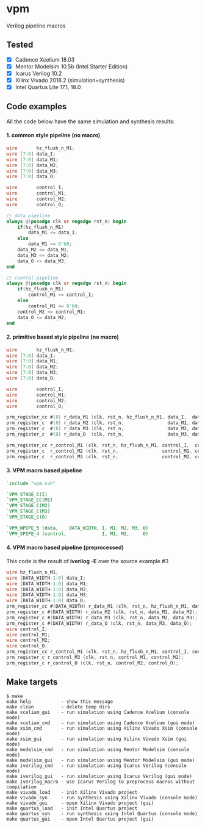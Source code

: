 # vpm
Verilog pipeline macros

## Tested
- [x] Cadence Xcelium 18.03
- [x] Mentor Modelsim 10.5b (Intel Starter Edition)
- [x] Icarus Verilog 10.2
- [x] Xilinx Vivado 2018.2 (simulation+synthesis)
- [x] Intel Quartus Lite 17.1, 18.0

## Code examples
All the code below have the same simulation and synthesis results:

#### 1. common style pipeline (no macro)
```verilog
wire       hz_flush_n_M1;
wire [7:0] data_I;
wire [7:0] data_M1;
wire [7:0] data_M2;
wire [7:0] data_M3;
wire [7:0] data_O;

wire       control_I;
wire       control_M1;
wire       control_M2;
wire       control_O;

// data pipeline
always @(posedge clk or negedge rst_n) begin
    if(hz_flush_n_M1)
        data_M1 <= data_I;
    else
        data_M1 <= 8'b0;
    data_M2 <= data_M1;
    data_M3 <= data_M2;
    data_O <= data_M3;
end

// control pipeline
always @(posedge clk or negedge rst_n) begin
    if(hz_flush_n_M1)
        control_M1 <= control_I;
    else
        control_M1 <= 8'b0;
    control_M2 <= control_M1;
    data_O <= data_M2;
end
```

#### 2. primitive based style pipeline (no macro)
```verilog
wire       hz_flush_n_M1;
wire [7:0] data_I;
wire [7:0] data_M1;
wire [7:0] data_M2;
wire [7:0] data_M3;
wire [7:0] data_O;

wire       control_I;
wire       control_M1;
wire       control_M2;
wire       control_O;

prm_register_cc #(8) r_data_M1 (clk, rst_n, hz_flush_n_M1, data_I,  data_M1);
prm_register_c  #(8) r_data_M2 (clk, rst_n,                data_M1, data_M2);
prm_register_c  #(8) r_data_M3 (clk, rst_n,                data_M2, data_M3);
prm_register_c  #(8) r_data_O  (clk, rst_n,                data_M3, data_O);

prm_register_cc r_control_M1 (clk, rst_n, hz_flush_n_M1, control_I,  control_M1);
prm_register_c  r_control_M2 (clk, rst_n,                control_M1, control_M2);
prm_register_c  r_control_M3 (clk, rst_n,                control_M2, control_O);
```

#### 3. VPM macro based pipeline
```verilog
`include "vpm.svh"

`VPM_STAGE_C(I)
`VPM_STAGE_CC(M1)
`VPM_STAGE_C(M2)
`VPM_STAGE_C(M3)
`VPM_STAGE_C(O)

`VPM_WPIPE_5 (data,    DATA_WIDTH, I, M1, M2, M3, O)
`VPM_SPIPE_4 (control,             I, M1, M2,     O)
```
#### 4. VPM macro based pipeline (preprocessed)
This code is the result of **iverilog -E** over the source example #3
```verilog
wire hz_flush_n_M1;
wire [DATA_WIDTH-1:0] data_I;
wire [DATA_WIDTH-1:0] data_M1;
wire [DATA_WIDTH-1:0] data_M2;
wire [DATA_WIDTH-1:0] data_M3;
wire [DATA_WIDTH-1:0] data_O;
prm_register_cc #(DATA_WIDTH) r_data_M1 (clk, rst_n, hz_flush_n_M1, data_I, data_M1);
prm_register_c #(DATA_WIDTH) r_data_M2 (clk, rst_n, data_M1, data_M2);
prm_register_c #(DATA_WIDTH) r_data_M3 (clk, rst_n, data_M2, data_M3);
prm_register_c #(DATA_WIDTH) r_data_O (clk, rst_n, data_M3, data_O);
wire control_I;
wire control_M1;
wire control_M2;
wire control_O;
prm_register_cc r_control_M1 (clk, rst_n, hz_flush_n_M1, control_I, control_M1);
prm_register_c r_control_M2 (clk, rst_n, control_M1, control_M2);
prm_register_c r_control_O (clk, rst_n, control_M2, control_O);
```

## Make targets
```
$ make
make help           - show this message
make clean          - delete temp dirs
make xcelium_gui    - run simulation using Cadence Xcelium (console mode)
make xcelium_cmd    - run simulation using Cadence Xcelium (gui mode)
make xsim_cmd       - run simulation using Xilinx Vivado Xsim (console mode)
make xsim_gui       - run simulation using Xilinx Vivado Xsim (gui mode)
make modelsim_cmd   - run simulation using Mentor Modelsim (console mode)
make modelsim_gui   - run simulation using Mentor Modelsim (gui mode)
make iverilog_cmd   - run simulation using Icarus Verilog (console mode)
make iverilog_gui   - run simulation using Icarus Verilog (gui mode)
make iverilog_macro - use Icarus Verilog to preprocess macros without compilation
make vivado_load    - init Xilinx Vivado project
make vivado_syn     - run synthesis using Xilinx Vivado (console mode)
make vivado_gui     - open Xilinx Vivado project (gui)
make quartus_load   - init Intel Quartus project
make quartus_syn    - run synthesis using Intel Quartus (console mode)
make quartus_gui    - open Intel Quartus project (gui)
```
